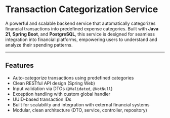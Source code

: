 # Transaction Categorization Service

A powerful and scalable backend service that automatically categorizes financial transactions into predefined expense categories. Built with **Java 21**, **Spring Boot**, and **PostgreSQL**, this service is designed for seamless integration into financial platforms, empowering users to understand and analyze their spending patterns.

---

## Features

- Auto-categorize transactions using predefined categories
- Clean RESTful API design (Spring Web)
- Input validation via DTOs (`@Validated`, `@NotNull`)
- Exception handling with custom global handler
- UUID-based transaction IDs
- Built for scalability and integration with external financial systems
- Modular, clean architecture (DTO, service, controller, repository)
